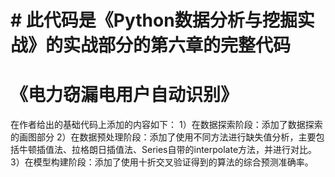 # # 此代码是《Python数据分析与挖掘实战》的实战部分的第六章的完整代码
# 《电力窃漏电用户自动识别》
在作者给出的基础代码上添加的内容如下：
1）在数据探索阶段：添加了数据探索的画图部分
2）在数据预处理阶段：添加了使用不同方法进行缺失值分析，主要包括牛顿插值法、拉格朗日插值法、Series自带的interpolate方法，并进行对比。
3）在模型构建阶段：添加了使用十折交叉验证得到的算法的综合预测准确率。
